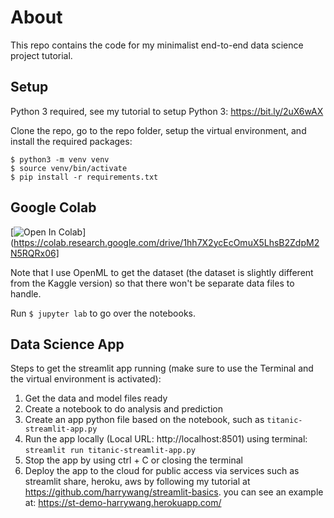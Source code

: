 # About

This repo contains the code for my minimalist end-to-end data science project tutorial.

## Setup

Python 3 required, see my tutorial to setup Python 3: https://bit.ly/2uX6wAX

Clone the repo, go to the repo folder, setup the virtual environment, and install the required packages:


```shell
$ python3 -m venv venv
$ source venv/bin/activate
$ pip install -r requirements.txt
```
## Google Colab

[![Open In Colab](https://colab.research.google.com/assets/colab-badge.svg)](https://colab.research.google.com/drive/1hh7X2ycEcOmuX5LhsB2ZdpM2N5RQRx06]

Note that I use OpenML to get the dataset (the dataset is slightly different from the Kaggle version) so that there won't be separate data files to handle. 


Run `$ jupyter lab` to go over the notebooks.

## Data Science App

Steps to get the streamlit app running (make sure to use the Terminal and the virtual environment is activated):

1. Get the data and model files ready
2. Create a notebook to do analysis and prediction
3. Create an app python file based on the notebook, such as `titanic-streamlit-app.py`
4. Run the app locally (Local URL: http://localhost:8501) using terminal: `streamlit run titanic-streamlit-app.py` 
5. Stop the app by using ctrl + C or closing the terminal
6. Deploy the app to the cloud for public access via services such as streamlit share, heroku, aws by following my tutorial at https://github.com/harrywang/streamlit-basics. you can see an example at: https://st-demo-harrywang.herokuapp.com/
